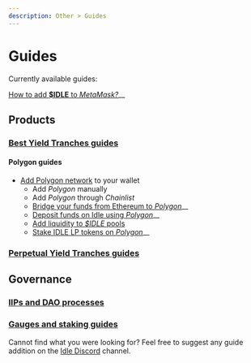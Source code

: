 ```yaml
---
description: Other > Guides
---
```


# Guides

Currently available guides:

[How to add **$IDLE** to _MetaMask?_](idle-on-ethereum/how-to-add-usdidle-to-metamask.md)__

## Products

### [Best Yield Tranches guides](../../products/best-yield/guides/)

#### Polygon guides

* [Add Polygon network](idle-on-polygon/add-polygon-network-to-metamask.md) to your wallet
  * Add _Polygon_ manually
  * Add _Polygon_ through _Chainlist_
  * [Bridge your funds from Ethereum to _Polygon_](idle-on-polygon/bridge-usdidle-to-polygon.md)__
  * [Deposit funds on Idle using _Polygon_](idle-on-polygon/deposit-funds-on-polygon.md)__
  * [Add liquidity to _$IDLE_ pools](idle-on-polygon/add-liquidity-to-usdidle-pools.md)
  * [Stake IDLE LP tokens on _Polygon_](idle-on-polygon/stake-idle-lp-tokens-on-polygon.md)__

### [Perpetual Yield Tranches guides](../../products/perpetual-yield-tranches/guides/)

## Governance

### [IIPs and DAO processes](../../governance/idle-dao/guides/)

### [Gauges and staking guides](../../governance/idle-staking/guides/)



Cannot find what you were looking for? Feel free to suggest any guide addition on the [Idle Discord](https://discord.com/invite/mpySAJp) channel.&#x20;
